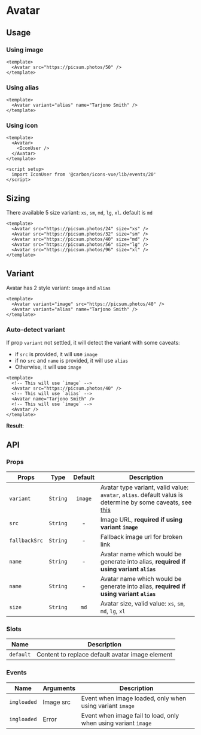 <script setup>
  import Avatar from './Avatar.vue'
  import IconUser from '@carbon/icons-vue/lib/events/20'
</script>

# Avatar

## Usage

### Using image

<div class="flex gap-1 mt-3">
  <Avatar src="https://picsum.photos/50" />
</div>

```vue
<template>
  <Avatar src="https://picsum.photos/50" />
</template>
```

### Using alias

<div class="flex gap-1 mt-3">
  <Avatar variant="alias" name="Tarjono Smith" />
</div>

```vue
<template>
  <Avatar variant="alias" name="Tarjono Smith" />
</template>
```

### Using icon
<div class="flex gap-1 mt-3">
  <Avatar>
    <IconUser />
  </Avatar>
</div>

```vue
<template>
  <Avatar>
    <IconUser />
  </Avatar>
</template>

<script setup>
  import IconUser from '@carbon/icons-vue/lib/events/20'
</script>
```

## Sizing

There available 5 size variant: `xs`, `sm`, `md`, `lg`, `xl`. default is `md`

<div class="flex gap-1 mt-3">
  <Avatar src="https://picsum.photos/24" size="xs" />
  <Avatar src="https://picsum.photos/32" size="sm" />
  <Avatar src="https://picsum.photos/40" size="md" />
  <Avatar src="https://picsum.photos/56" size="lg" />
  <Avatar src="https://picsum.photos/96" size="xl" />
</div>

```vue
<template>
  <Avatar src="https://picsum.photos/24" size="xs" />
  <Avatar src="https://picsum.photos/32" size="sm" />
  <Avatar src="https://picsum.photos/40" size="md" />
  <Avatar src="https://picsum.photos/56" size="lg" />
  <Avatar src="https://picsum.photos/96" size="xl" />
</template>
```

## Variant

Avatar has 2 style variant: `image` and `alias`

<div class="flex gap-1 mt-3">
  <Avatar variant="image" src="https://picsum.photos/40" />
  <Avatar variant="alias" name="Tarjono Smith" />
</div>

```vue
<template>
  <Avatar variant="image" src="https://picsum.photos/40" />
  <Avatar variant="alias" name="Tarjono Smith" />
</template>
```

### Auto-detect variant

If prop `variant` not settled, it will detect the variant with some caveats:
  - if `src` is provided, it will use `image`
  - if no `src` and `name` is provided, it will use `alias`
  - Otherwise, it will use `image`

```vue
<template>
  <!-- This will use `image` -->
  <Avatar src="https://picsum.photos/40" />
  <!-- This will use `alias` -->
  <Avatar name="Tarjono Smith" />
  <!-- This will use `image` -->
  <Avatar />
</template>
```
**Result**:
<div class="flex gap-1 mt-3">
  <Avatar variant="image" src="https://picsum.photos/40" />
  <Avatar variant="alias" name="Tarjono Smith" />
  <Avatar />
</div>

## API

### Props

| Props         |   Type   | Default | Description                                                                                                                       |
|---------------|:--------:|:-------:|-----------------------------------------------------------------------------------------------------------------------------------|
| `variant`     | `String` | `image` | Avatar type variant, valid value: `avatar`, `alias`. default valus is determine by some caveats, see [this](#auto-detect-variant) |
| `src`         | `String` |    -    | Image URL, **required if using variant `image`**                                                                                  |
| `fallbackSrc` | `String` |    -    | Fallback image url for broken link                                                                                                |
| `name`        | `String` |    -    | Avatar name which would be generate into alias, **required if using variant `alias`**                                             |
| `name`        | `String` |    -    | Avatar name which would be generate into alias, **required if using variant `alias`**                                             |
| `size`        | `String` |  `md`   | Avatar size, valid value: `xs`, `sm`, `md`, `lg`, `xl`                                                                            |

### Slots
| Name      | Description                                     |
|-----------|-------------------------------------------------|
| `default` | Content to replace default avatar image element |

### Events

| Name        | Arguments | Description                                                    |
|-------------|-----------|----------------------------------------------------------------|
| `imgloaded` | Image src | Event when image loaded, only when using variant `image`       |
| `imgloaded` | Error     | Event when image fail to load, only when using variant `image` |
